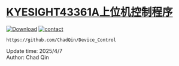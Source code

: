 # [KYESIGHT43361A上位机控制程序][0]
[![Download][1]][2]  [![contact][3]][4]  
  


```  
https://github.com/ChadQin/Device_Control
```  






Update time:  2025/4/7  
Author:  Chad Qin  


[0]: https://github.com/ChadQin/Device_Control "自动排版系统"  
[1]: https://img.shields.io/badge/-DOWNLOAD-success  
[2]: https://github.com/ChadQin/Device_Control/archive/refs/heads/master.zip "Download" 
[3]: https://img.shields.io/badge/Contact-blue
[4]: https://qm.qq.com/cgi-bin/qm/qr?k=LSeZJz-jYQOQpD8tyfdKryTo4jtkIBlN
